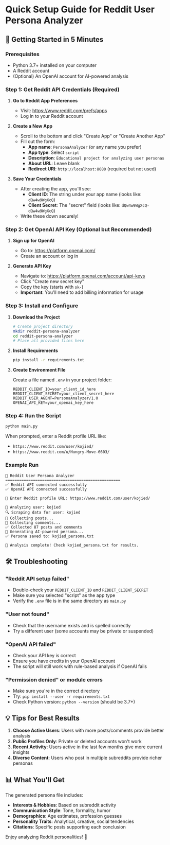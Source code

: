 # Quick Setup Guide for Reddit User Persona Analyzer

## 🚀 Getting Started in 5 Minutes

### Prerequisites
- Python 3.7+ installed on your computer
- A Reddit account
- (Optional) An OpenAI account for AI-powered analysis

### Step 1: Get Reddit API Credentials (Required)

1. **Go to Reddit App Preferences**
   - Visit: https://www.reddit.com/prefs/apps
   - Log in to your Reddit account

2. **Create a New App**
   - Scroll to the bottom and click "Create App" or "Create Another App"
   - Fill out the form:
     - **App name**: `PersonaAnalyzer` (or any name you prefer)
     - **App type**: Select `script`
     - **Description**: `Educational project for analyzing user personas`
     - **About URL**: Leave blank
     - **Redirect URI**: `http://localhost:8080` (required but not used)

3. **Save Your Credentials**
   - After creating the app, you'll see:
     - **Client ID**: The string under your app name (looks like: `dQw4w9WgXcQ`)
     - **Client Secret**: The "secret" field (looks like: `dQw4w9WgXcQ-dQw4w9WgXcQ`)
   - Write these down securely!

### Step 2: Get OpenAI API Key (Optional but Recommended)

1. **Sign up for OpenAI**
   - Go to: https://platform.openai.com/
   - Create an account or log in

2. **Generate API Key**
   - Navigate to: https://platform.openai.com/account/api-keys
   - Click "Create new secret key"
   - Copy the key (starts with `sk-`)
   - **Important**: You'll need to add billing information for usage

### Step 3: Install and Configure

1. **Download the Project**
   ```bash
   # Create project directory
   mkdir reddit-persona-analyzer
   cd reddit-persona-analyzer
   # Place all provided files here
   ```

2. **Install Requirements**
   ```bash
   pip install -r requirements.txt
   ```

3. **Create Environment File**
   
   Create a file named `.env` in your project folder:
   ```env
   REDDIT_CLIENT_ID=your_client_id_here
   REDDIT_CLIENT_SECRET=your_client_secret_here
   REDDIT_USER_AGENT=PersonaAnalyzer/1.0
   OPENAI_API_KEY=your_openai_key_here
   ```

### Step 4: Run the Script

```bash
python main.py
```

When prompted, enter a Reddit profile URL like:
- `https://www.reddit.com/user/kojied/`
- `https://www.reddit.com/u/Hungry-Move-6603/`

### Example Run

```
🚀 Reddit User Persona Analyzer
==================================================
✅ Reddit API connected successfully
✅ OpenAI API connected successfully

🔗 Enter Reddit profile URL: https://www.reddit.com/user/kojied/

🎯 Analyzing user: kojied
🔍 Scraping data for user: kojied
📝 Collecting posts...
💬 Collecting comments...
✅ Collected 87 posts and comments
🧠 Generating AI-powered persona...
✅ Persona saved to: kojied_persona.txt

📄 Analysis complete! Check kojied_persona.txt for results.
```

## 🛠️ Troubleshooting

### "Reddit API setup failed"
- Double-check your `REDDIT_CLIENT_ID` and `REDDIT_CLIENT_SECRET`
- Make sure you selected "script" as the app type
- Verify the `.env` file is in the same directory as `main.py`

### "User not found"
- Check that the username exists and is spelled correctly
- Try a different user (some accounts may be private or suspended)

### "OpenAI API failed"
- Check your API key is correct
- Ensure you have credits in your OpenAI account
- The script will still work with rule-based analysis if OpenAI fails

### "Permission denied" or module errors
- Make sure you're in the correct directory
- Try: `pip install --user -r requirements.txt`
- Check Python version: `python --version` (should be 3.7+)

## 💡 Tips for Best Results

1. **Choose Active Users**: Users with more posts/comments provide better analysis
2. **Public Profiles Only**: Private or deleted accounts won't work
3. **Recent Activity**: Users active in the last few months give more current insights
4. **Diverse Content**: Users who post in multiple subreddits provide richer personas

## 📊 What You'll Get

The generated persona file includes:
- **Interests & Hobbies**: Based on subreddit activity
- **Communication Style**: Tone, formality, humor
- **Demographics**: Age estimates, profession guesses
- **Personality Traits**: Analytical, creative, social tendencies
- **Citations**: Specific posts supporting each conclusion

Enjoy analyzing Reddit personalities! 🎉